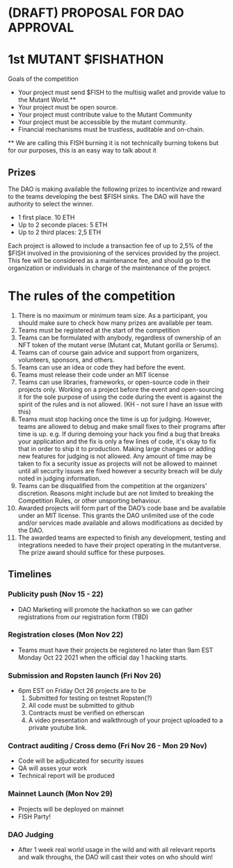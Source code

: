 # (DRAFT) PROPOSAL FOR DAO APPROVAL

# 1st MUTANT $FISHATHON

Goals of the competition
- Your project must send $FISH to the multisig wallet and provide value to the Mutant World.**
- Your project must be open source. 
- Your project must contribute value to the Mutant Community 
- Your project must be accessible by the mutant community. 
- Financial mechanisms must be trustless, auditable and on-chain.

** We are calling this FISH burning it is not technically burning tokens but for our purposes, this is an easy way to talk about it

## Prizes

The DAO is making available the following prizes to incentivize and reward to the teams developing the best $FISH sinks. The DAO will have the authority to select the winner.

- 1 first place. 10 ETH
- Up to 2 seconde places: 5 ETH
- Up to 2 third places: 2,5 ETH

Each project is allowed to include a transaction fee of up to 2,5% of the $FISH involved in the provisioning of the services provided by the project. This fee will be considered as a maintenance fee, and should go to the organization or individuals in charge of the maintenance of the project.


# The rules of the competition

1. There is no maximum or minimum team size. As a participant, you should make sure to check how many prizes are available per team.
2. Teams must be registered at the start of the competition
1. Teams can be formulated with anybody, regardless of ownership of an NFT token of the mutant verse (Mutant cat, Mutant gorilla or Serums).
1. Teams can of course gain advice and support from organizers, volunteers, sponsors, and others.
1. Teams can use an idea or code they had before the event.
2. Teams must release their code under an MIT license
3. Teams can use libraries, frameworks, or open-source code in their projects only. Working on a project before the event and open-sourcing it for the sole purpose of using the code during the event is against the spirit of the rules and is not allowed. (KH - not sure I have an issue with this)
4. Teams must stop hacking once the time is up for judging. However, teams are allowed to debug and make small fixes to their programs after time is up. e.g. If during demoing your hack you find a bug that breaks your application and the fix is only a few lines of code, it's okay to fix that in order to ship it to production. Making large changes or adding new features for judging is not allowed. Any amount of time may be taken to fix a security issue as projects will not be allowed to mainnet until all security issues are fixed however a security breach will be duly noted in judging information. 
5. Teams can be disqualified from the competition at the organizers' discretion. Reasons might include but are not limited to breaking the Competition Rules, or other unsporting behaviour.
6. Awarded projects will form part of the DAO’s code base and be available under an MIT license. This grants the DAO unlimited use of the code and/or services made available and allows modifications as decided by the DAO.
7. The awarded teams are expected to finish any development, testing and integrations needed to have their project operating in the mutantverse. The prize award should suffice for these purposes.

## Timelines

### Publicity push (Nov 15 - 22)
- DAO Marketing will promote the hackathon so we can gather registrations from our registration form (TBD)

### Registration closes (Mon Nov 22) 
- Teams must have their projects be registered no later than 9am EST Monday Oct 22 2021 when the official day 1 hacking starts.

### Submission and Ropsten launch (Fri Nov 26)
- 6pm EST on Friday Oct 26 projects are to be 
  1) Submitted for testing on testnet Ropsten(?)
  2) All code must be submitted to github
  3) Contracts must be verified on etherscan  
  4) A video presentation and walkthrough of your project uploaded to a private youtube link. 

### Contract auditing / Cross demo (Fri Nov 26 - Mon 29 Nov)
- Code will be adjudicated for security issues
- QA will asses your work
- Technical report will be produced

### Mainnet Launch (Mon Nov 29)
- Projects will be deployed on mainnet
- FISH Party!

### DAO Judging
- After 1 week real world usage in the wild and with all relevant reports and walk throughs, the DAO will cast their votes on who should win!


